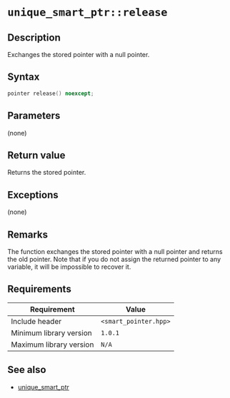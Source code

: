 # `unique_smart_ptr::release`

## Description

Exchanges the stored pointer with a null pointer.

## Syntax

```cpp
pointer release() noexcept;
```

## Parameters

(none)

## Return value

Returns the stored pointer.

## Exceptions

(none)

## Remarks

The function exchanges the stored pointer with a null pointer and returns the old pointer. Note that if you do not assign the returned 
pointer to any variable, it will be impossible to recover it.

## Requirements

| Requirement             | Value                 |
|-------------------------|-----------------------|
| Include header          | `<smart_pointer.hpp>` |
| Minimum library version | `1.0.1`               |
| Maximum library version | `N/A`                 |

## See also

- [unique_smart_ptr](unique_smart_ptr.md)
